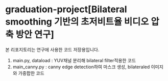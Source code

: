 # graduation-project[Bilateral smoothing 기반의 초저비트율 비디오 압축 방안 연구]

본 리포지토리는 연구에 사용한 코드 저장용입니다.
1. main.py, dataload : YUV채널 분리해 bilateral filter적용한 코드
2. main_canny.py : canny edge detection하여 마스크 생성, bilateraled 이미지와 가중합한 코드
